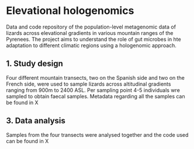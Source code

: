 # Elevational hologenomics

Data and code repository of the population-level metagenomic data of lizards across elevational gradients in various mountain ranges of the Pyrenees. The project aims to understand the role of gut microbes in hte adaptation to different climatic regions using a hologenomic approach.

## 1. Study design

Four different mountain transects, two on the Spanish side and two on the French side, were used to sample lizards across altitudinal gradients ranging from 900m to 2400 ASL. Per sampling point 4-5 individuals wre sampled to obtain faecal samples.
Metadata regarding all the samples can be found in X

## 3. Data analysis

Samples from the four transects were analysed together and the code used can be found in X
